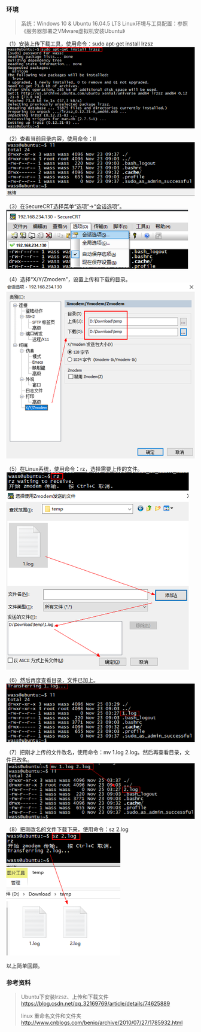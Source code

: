 ### 环境
> 系统：Windows 10 & Ubuntu 16.04.5 LTS 
> Linux环境与工具配置：参照《服务器部署之VMware虚拟机安装Ubuntu》

（1）安装上传下载工具，使用命令：sudo apt-get install lrzsz
 ![pic](.\pic\1.png)

（2）查看当前目录内容，使用命令：ll
 ![pic](.\pic\2.png)

（3）在SecureCRT选择菜单“选项”->“会话选项”。
 ![pic](.\pic\3.png)

（4）选择“X/Y/Zmodem”，设置上传和下载的目录。
 ![pic](.\pic\4.png)

（5）在Linux系统，使用命令：rz，选择需要上传的文件。
 ![pic](.\pic\5.png)

（6）然后再度查看目录，文件已加上。
 ![pic](.\pic\6.png)

（7）把刚才上传的文件改名，使用命令：mv 1.log 2.log。然后再查看目录，文件已改名。
 ![pic](.\pic\7.png)

（8）把刚改名的文件下载下来，使用命令：sz 2.log
 ![pic](.\pic\8.png)



以上简单回顾。

### 参考资料
> Ubuntu下安装lrzsz、上传和下载文件
> https://blog.csdn.net/qq_32169769/article/details/74625889
>
> linux 重命名文件和文件夹
> http://www.cnblogs.com/benio/archive/2010/07/27/1785932.html